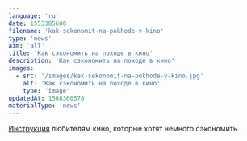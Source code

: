 ```yaml
---
language: 'ru'
date: 1553385600
filename: 'kak-sekonomit-na-pokhode-v-kino'
type: 'news'
aim: 'all'
title: 'Как сэкономить на походе в кино'
description: 'Как сэкономить на походе в кино'
images:
  - src: '/images/kak-sekonomit-na-pokhode-v-kino.jpg'
    alt: 'Как сэкономить на походе в кино'
    type: 'image'
updatedAt: 1568360578
materialType: 'news'
---
```

[Инструкция](https://vk.com/@physvsu-kak-studentu-v-voronezhe-ekonomit-na-kino) любителям кино, которые хотят немного сэкономить.
